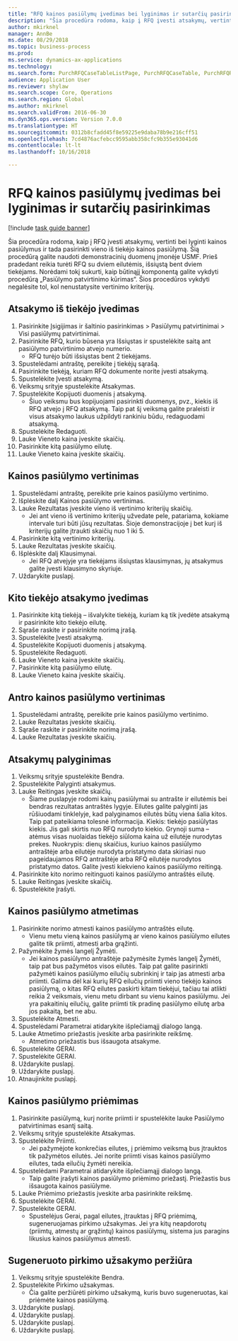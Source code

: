 ```yaml
--- 
title: "RFQ kainos pasiūlymų įvedimas bei lyginimas ir sutarčių pasirinkimas"
description: "Šia procedūra rodoma, kaip į RFQ įvesti atsakymų, vertinti bei lyginti kainos pasiūlymus ir tada pasirinkti vieno iš tiekėjo kainos pasiūlymą."
author: mkirknel
manager: AnnBe
ms.date: 08/29/2018
ms.topic: business-process
ms.prod: 
ms.service: dynamics-ax-applications
ms.technology: 
ms.search.form: PurchRFQCaseTableListPage, PurchRFQCaseTable, PurchRFQReplyTable, PurchRFQCompare, PurchRFQEditLines, PurchRFQEditLinesParameters, PurchTable
audience: Application User
ms.reviewer: shylaw
ms.search.scope: Core, Operations
ms.search.region: Global
ms.author: mkirknel
ms.search.validFrom: 2016-06-30
ms.dyn365.ops.version: Version 7.0.0
ms.translationtype: HT
ms.sourcegitcommit: 0312b8cfadd45f8e59225e9daba78b9e216cff51
ms.openlocfilehash: 7cd4876acfebcc9595abb358cfc9b355e93041d6
ms.contentlocale: lt-lt
ms.lasthandoff: 10/16/2018

---
```

# <a name="enter-and-compare-rfq-bids-and-award-contracts"></a>RFQ kainos pasiūlymų įvedimas bei lyginimas ir sutarčių pasirinkimas

[!include [task guide banner](../../includes/task-guide-banner.md)]

Šia procedūra rodoma, kaip į RFQ įvesti atsakymų, vertinti bei lyginti kainos pasiūlymus ir tada pasirinkti vieno iš tiekėjo kainos pasiūlymą. Šią procedūrą galite naudoti demonstracinių duomenų įmonėje USMF. Prieš pradedant reikia turėti RFQ su dviem eilutėmis, išsiųstą bent dviem tiekėjams. Norėdami tokį sukurti, kaip būtinąjį komponentą galite vykdyti procedūrą „Pasiūlymo patvirtinimo kūrimas“. Šios procedūros vykdyti negalėsite tol, kol nenustatysite vertinimo kriterijų.


## <a name="enter-a-reply-from-a-vendor"></a>Atsakymo iš tiekėjo įvedimas
1. Pasirinkite Įsigijimas ir šaltinio pasirinkimas > Pasiūlymų patvirtinimai > Visi pasiūlymų patvirtinimai.
2. Pasirinkite RFQ, kurio būsena yra Išsiųstas ir spustelėkite saitą ant pasiūlymo patvirtinimo atvejo numerio.
    * RFQ turėjo būti išsiųstas bent 2 tiekėjams.  
3. Spustelėdami antraštę, pereikite į tiekėjų sąrašą.
4. Pasirinkite tiekėją, kuriam RFQ dokumente norite įvesti atsakymą.
5. Spustelėkite Įvesti atsakymą.
6. Veiksmų srityje spustelėkite Atsakymas.
7. Spustelėkite Kopijuoti duomenis į atsakymą.
    * Šiuo veiksmu bus kopijuojami pasirinkti duomenys, pvz., kiekis iš RFQ atvejo į RFQ atsakymą. Taip pat šį veiksmą galite praleisti ir visus atsakymo laukus užpildyti rankiniu būdu, redaguodami atsakymą.  
8. Spustelėkite Redaguoti.
9. Lauke Vieneto kaina įveskite skaičių.
10. Pasirinkite kitą pasiūlymo eilutę.
11. Lauke Vieneto kaina įveskite skaičių.

## <a name="score-the-bid"></a>Kainos pasiūlymo vertinimas
1. Spustelėdami antraštę, pereikite prie kainos pasiūlymo vertinimo.
2. Išplėskite dalį Kainos pasiūlymo vertinimas.
3. Lauke Rezultatas įveskite vieno iš vertinimo kriterijų skaičių.
    * Jei ant vieno iš vertinimo kriterijų užvedate pele, patariama, kokiame intervale turi būti jūsų rezultatas. Šioje demonstracijoje į bet kurį iš kriterijų galite įtraukti skaičių nuo 1 iki 5.  
4. Pasirinkite kitą vertinimo kriterijų.
5. Lauke Rezultatas įveskite skaičių.
6. Išplėskite dalį Klausimynai.
    * Jei RFQ atvejyje yra tiekėjams išsiųstas klausimynas, jų atsakymus galite įvesti klausimyno skyriuje.  
7. Uždarykite puslapį.

## <a name="enter-a-reply-for-another-vendor"></a>Kito tiekėjo atsakymo įvedimas
1. Pasirinkite kitą tiekėją – išvalykite tiekėją, kuriam ką tik įvedėte atsakymą ir pasirinkite kito tiekėjo eilutę.
2. Sąraše raskite ir pasirinkite norimą įrašą.
3. Spustelėkite Įvesti atsakymą.
4. Spustelėkite Kopijuoti duomenis į atsakymą.
5. Spustelėkite Redaguoti.
6. Lauke Vieneto kaina įveskite skaičių.
7. Pasirinkite kitą pasiūlymo eilutę.
8. Lauke Vieneto kaina įveskite skaičių.

## <a name="score-the-second-bid"></a>Antro kainos pasiūlymo vertinimas
1. Spustelėdami antraštę, pereikite prie kainos pasiūlymo vertinimo.
2. Lauke Rezultatas įveskite skaičių.
3. Sąraše raskite ir pasirinkite norimą įrašą.
4. Lauke Rezultatas įveskite skaičių.

## <a name="compare-the-replies"></a>Atsakymų palyginimas
1. Veiksmų srityje spustelėkite Bendra.
2. Spustelėkite Palyginti atsakymus.
3. Lauke Reitingas įveskite skaičių.
    * Šiame puslapyje rodomi kainų pasiūlymai su antrašte ir eilutėmis bei bendras rezultatas antraštės lygyje. Eilutes galite palyginti jas rūšiuodami tinklelyje, kad palyginamos eilutės būtų viena šalia kitos. Taip pat pateikiama tolesnė informacija. Kiekis: tiekėjo pasiūlytas kiekis. Jis gali skirtis nuo RFQ nurodyto kiekio.   Grynoji suma – atėmus visas nuolaidas tiekėjo siūloma kaina už eilutėje nurodytas prekes.   Nuokrypis: dienų skaičius, kuriuo kainos pasiūlymo antraštėje arba eilutėje nurodyta pristatymo data skiriasi nuo pageidaujamos RFQ antraštėje arba RFQ eilutėje nurodytos pristatymo datos.   Galite įvesti kiekvieno kainos pasiūlymo reitingą.  
4. Pasirinkite kito norimo reitinguoti kainos pasiūlymo antraštės eilutę.
5. Lauke Reitingas įveskite skaičių.
6. Spustelėkite Įrašyti.

## <a name="reject-a-bid"></a>Kainos pasiūlymo atmetimas
1. Pasirinkite norimo atmesti kainos pasiūlymo antraštės eilutę.
    * Vienu metu vieną kainos pasiūlymą ar vieno kainos pasiūlymo eilutes galite tik priimti, atmesti arba grąžinti.  
2. Pažymėkite žymės langelį Žymėti.
    * Jei kainos pasiūlymo antraštėje pažymėsite žymės langelį Žymėti, taip pat bus pažymėtos visos eilutės. Taip pat galite pasirinkti pažymėti kainos pasiūlymo eilučių subrinkinį ir taip jas atmesti arba priimti. Galima dėl kai kurių RFQ eilučių priimti vieno tiekėjo kainos pasiūlymą, o kitas RFQ eilutes paskirti kitam tiekėjui, tačiau tai atlikti reikia 2 veiksmais, vienu metu dirbant su vienu kainos pasiūlymu. Jei yra pakaitinių eilučių, galite priimti tik pradinę pasiūlymo eilutę arba jos pakaitą, bet ne abu.  
3. Spustelėkite Atmesti.
4. Spustelėdami Parametrai atidarykite išplečiamąjį dialogo langą.
5. Lauke Atmetimo priežastis įveskite arba pasirinkite reikšmę.
    * Atmetimo priežastis bus išsaugota atsakyme.  
6. Spustelėkite GERAI.
7. Spustelėkite GERAI.
8. Uždarykite puslapį.
9. Uždarykite puslapį.
10. Atnaujinkite puslapį.

## <a name="accept-a-bid"></a>Kainos pasiūlymo priėmimas
1. Pasirinkite pasiūlymą, kurį norite priimti ir spustelėkite lauke Pasiūlymo patvirtinimas esantį saitą.
2. Veiksmų srityje spustelėkite Atsakymas.
3. Spustelėkite Priimti.
    * Jei pažymėjote konkrečias eilutes, į priėmimo veiksmą bus įtrauktos tik pažymėtos eilutės. Jei norite priimti visas kainos pasiūlymo eilutes, tada eilučių žymėti nereikia.  
4. Spustelėdami Parametrai atidarykite išplečiamąjį dialogo langą.
    * Taip galite įrašyti kainos pasiūlymo priėmimo priežastį. Priežastis bus išsaugota kainos pasiūlyme.  
5. Lauke Priėmimo priežastis įveskite arba pasirinkite reikšmę.
6. Spustelėkite GERAI.
7. Spustelėkite GERAI.
    * Spustelėjus Gerai, pagal eilutes, įtrauktas į RFQ priėmimą, sugeneruojamas pirkimo užsakymas. Jei yra kitų neapdorotų (priimtų, atmestų ar grąžintų) kainos pasiūlymų, sistema jus paragins likusius kainos pasiūlymus atmesti.  

## <a name="view-the-purchase-order-thats-been-generated"></a>Sugeneruoto pirkimo užsakymo peržiūra
1. Veiksmų srityje spustelėkite Bendra.
2. Spustelėkite Pirkimo užsakymas.
    * Čia galite peržiūrėti pirkimo užsakymą, kuris buvo sugeneruotas, kai priėmėte kainos pasiūlymą.  
3. Uždarykite puslapį.
4. Uždarykite puslapį.
5. Uždarykite puslapį.
6. Uždarykite puslapį.


